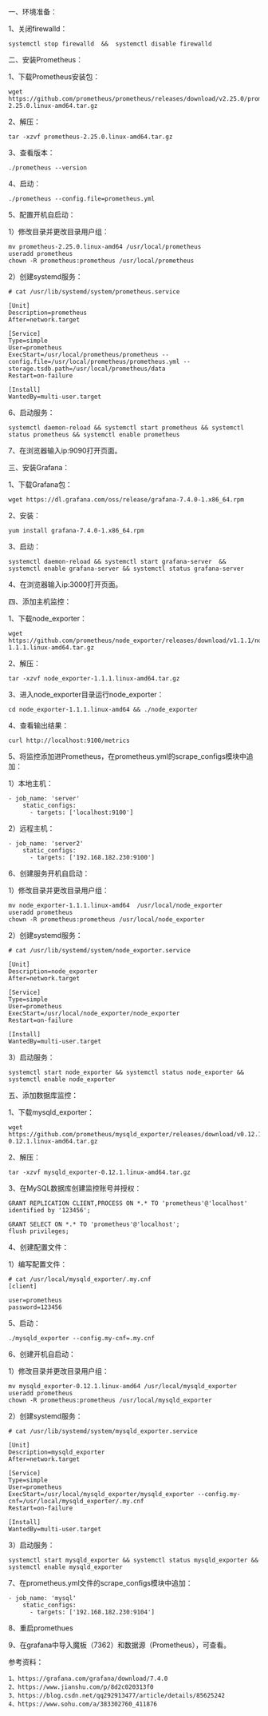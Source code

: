 一、环境准备：

1、关闭firewalld：

```
systemctl stop firewalld  &&  systemctl disable firewalld
```



二、安装Prometheus：

1、下载Prometheus安装包：

```
wget https://github.com/prometheus/prometheus/releases/download/v2.25.0/prometheus-2.25.0.linux-amd64.tar.gz
```

2、解压：

```
tar -xzvf prometheus-2.25.0.linux-amd64.tar.gz
```

3、查看版本：

```
./prometheus --version
```

4、启动：

```
./prometheus --config.file=prometheus.yml
```

5、配置开机自启动：

1）修改目录并更改目录用户组：

```
mv prometheus-2.25.0.linux-amd64 /usr/local/prometheus
useradd prometheus
chown -R prometheus:prometheus /usr/local/prometheus
```

2）创建systemd服务：

```
# cat /usr/lib/systemd/system/prometheus.service

[Unit]
Description=prometheus
After=network.target

[Service]
Type=simple
User=prometheus
ExecStart=/usr/local/prometheus/prometheus --config.file=/usr/local/prometheus/prometheus.yml --storage.tsdb.path=/usr/local/prometheus/data
Restart=on-failure

[Install]
WantedBy=multi-user.target
```

6、启动服务：

```
systemctl daemon-reload && systemctl start prometheus && systemctl status prometheus && systemctl enable prometheus
```

7、在浏览器输入ip:9090打开页面。



三、安装Grafana：

1、下载Grafana包：

```
wget https://dl.grafana.com/oss/release/grafana-7.4.0-1.x86_64.rpm
```

2、安装：

```
yum install grafana-7.4.0-1.x86_64.rpm
```

3、启动：

```
systemctl daemon-reload && systemctl start grafana-server  &&  systemctl enable grafana-server && systemctl status grafana-server
```

4、在浏览器输入ip:3000打开页面。



四、添加主机监控：

1、下载node_exporter：

```
wget https://github.com/prometheus/node_exporter/releases/download/v1.1.1/node_exporter-1.1.1.linux-amd64.tar.gz
```

2、解压：

```
tar -xzvf node_exporter-1.1.1.linux-amd64.tar.gz
```

3、进入node_exporter目录运行node_exporter：

```
cd node_exporter-1.1.1.linux-amd64 && ./node_exporter
```

4、查看输出结果：

```
curl http://localhost:9100/metrics
```

5、将监控添加进Prometheus，在prometheus.yml的scrape_configs模块中追加：

1）本地主机：

```
- job_name: 'server'
    static_configs:
      - targets: ['localhost:9100']
```

2）远程主机：

```
- job_name: 'server2'
    static_configs:
      - targets: ['192.168.182.230:9100']
```

6、创建服务开机自启动：

1）修改目录并更改目录用户组：

```
mv node_exporter-1.1.1.linux-amd64  /usr/local/node_exporter
useradd prometheus
chown -R prometheus:prometheus /usr/local/node_exporter
```

2）创建systemd服务：

```
# cat /usr/lib/systemd/system/node_exporter.service

[Unit]
Description=node_exporter
After=network.target

[Service]
Type=simple
User=prometheus
ExecStart=/usr/local/node_exporter/node_exporter
Restart=on-failure

[Install]
WantedBy=multi-user.target
```

3）启动服务：

```
systemctl start node_exporter && systemctl status node_exporter && systemctl enable node_exporter
```



五、添加数据库监控：

1、下载mysqld_exporter：

```
wget https://github.com/prometheus/mysqld_exporter/releases/download/v0.12.1/mysqld_exporter-0.12.1.linux-amd64.tar.gz
```

2、解压：

```
tar -xzvf mysqld_exporter-0.12.1.linux-amd64.tar.gz
```

 3、在MySQL数据库创建监控账号并授权：

```
GRANT REPLICATION CLIENT,PROCESS ON *.* TO 'prometheus'@'localhost' identified by '123456';

GRANT SELECT ON *.* TO 'prometheus'@'localhost';
flush privileges;
```

4、创建配置文件：

1）编写配置文件：

```
# cat /usr/local/mysqld_exporter/.my.cnf 
[client]

user=prometheus
password=123456
```

5、启动：

```
./mysqld_exporter --config.my-cnf=.my.cnf
```

6、创建开机自启动：

1）修改目录并更改目录用户组：

```
mv mysqld_exporter-0.12.1.linux-amd64 /usr/local/mysqld_exporter
useradd prometheus
chown -R prometheus:prometheus /usr/local/mysqld_exporter
```

2）创建systemd服务：

```
# cat /usr/lib/systemd/system/mysqld_exporter.service

[Unit]
Description=mysqld_exporter
After=network.target

[Service]
Type=simple
User=prometheus
ExecStart=/usr/local/mysqld_exporter/mysqld_exporter --config.my-cnf=/usr/local/mysqld_exporter/.my.cnf
Restart=on-failure

[Install]
WantedBy=multi-user.target
```

3）启动服务：

```
systemctl start mysqld_exporter && systemctl status mysqld_exporter && systemctl enable mysqld_exporter
```

7、在prometheus.yml文件的scrape_configs模块中追加：

```
- job_name: 'mysql'
    static_configs:
      - targets: ['192.168.182.230:9104']
```

8、重启promethues

9、在grafana中导入魔板（7362）和数据源（Prometheus），可查看。





参考资料：

```
1、https://grafana.com/grafana/download/7.4.0
2、https://www.jianshu.com/p/8d2c020313f0
3、https://blog.csdn.net/qq292913477/article/details/85625242
4、https://www.sohu.com/a/383302760_411876
```

